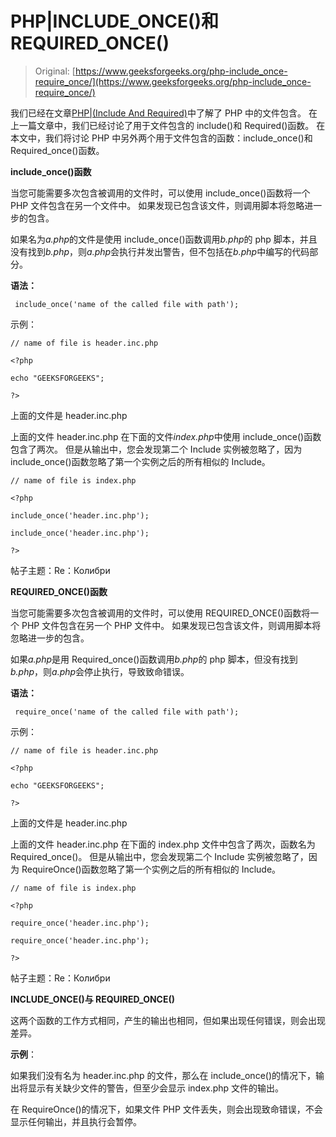# PHP|INCLUDE_ONCE()和 REQUIRED_ONCE()

> Original: [https://www.geeksforgeeks.org/php-include_once-require_once/](https://www.geeksforgeeks.org/php-include_once-require_once/)

我们已经在文章[PHP|(Include And Required)](https://www.geeksforgeeks.org/php-inclusion/)中了解了 PHP 中的文件包含。 在上一篇文章中，我们已经讨论了用于文件包含的 include()和 Required()函数。 在本文中，我们将讨论 PHP 中另外两个用于文件包含的函数：include_once()和 Required_once()函数。

**include_once()函数**

当您可能需要多次包含被调用的文件时，可以使用 include_once()函数将一个 PHP 文件包含在另一个文件中。 如果发现已包含该文件，则调用脚本将忽略进一步的包含。

如果名为*a.php*的文件是使用 include_once()函数调用*b.php*的 php 脚本，并且没有找到*b.php*，则*a.php*会执行并发出警告，但不包括在*b.php*中编写的代码部分。

**语法：**

```
 include_once('name of the called file with path');

```

示例：

```
// name of file is header.inc.php

<?php

echo "GEEKSFORGEEKS";

?>
```

上面的文件是 header.inc.php

上面的文件 header.inc.php 在下面的文件*index.php*中使用 include_once()函数包含了两次。 但是从输出中，您会发现第二个 Include 实例被忽略了，因为 include_once()函数忽略了第一个实例之后的所有相似的 Include。

```
// name of file is index.php

<?php

include_once('header.inc.php');

include_once('header.inc.php');

?>
```

帖子主题：Re：Колибри

**REQUIRED_ONCE()函数**

当您可能需要多次包含被调用的文件时，可以使用 REQUIRED_ONCE()函数将一个 PHP 文件包含在另一个 PHP 文件中。 如果发现已包含该文件，则调用脚本将忽略进一步的包含。

如果*a.php*是用 Required_once()函数调用*b.php*的 php 脚本，但没有找到*b.php*，则*a.php*会停止执行，导致致命错误。

**语法：**

```
 require_once('name of the called file with path');

```

示例：

```
// name of file is header.inc.php

<?php

echo "GEEKSFORGEEKS";

?>
```

上面的文件是 header.inc.php

上面的文件 header.inc.php 在下面的 index.php 文件中包含了两次，函数名为 Required_once()。 但是从输出中，您会发现第二个 Include 实例被忽略了，因为 RequireOnce()函数忽略了第一个实例之后的所有相似的 Include。

```
// name of file is index.php

<?php

require_once('header.inc.php');

require_once('header.inc.php');

?>
```

帖子主题：Re：Колибри

**INCLUDE_ONCE()与 REQUIRED_ONCE()**

这两个函数的工作方式相同，产生的输出也相同，但如果出现任何错误，则会出现差异。

**示例**：

如果我们没有名为 header.inc.php 的文件，那么在 include_once()的情况下，输出将显示有关缺少文件的警告，但至少会显示 index.php 文件的输出。

在 RequireOnce()的情况下，如果文件 PHP 文件丢失，则会出现致命错误，不会显示任何输出，并且执行会暂停。